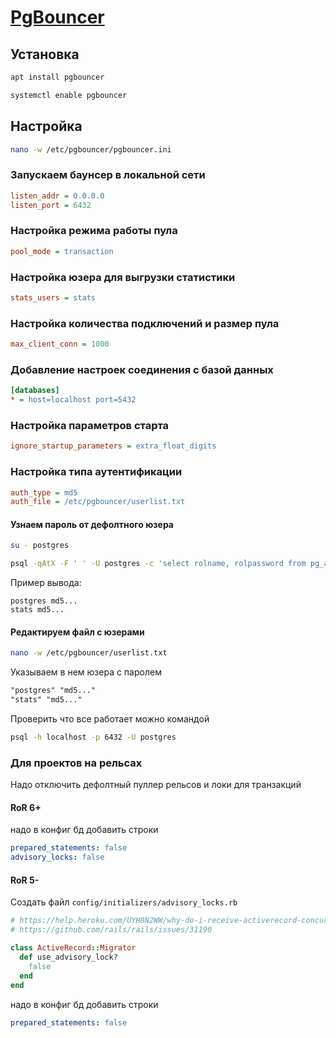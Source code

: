 # [PgBouncer](https://github.com/pgbouncer/pgbouncer)

## Установка

```bash
apt install pgbouncer

systemctl enable pgbouncer
```

## Настройка

```bash
nano -w /etc/pgbouncer/pgbouncer.ini
```

### Запускаем баунсер в локальной сети

```ini
listen_addr = 0.0.0.0
listen_port = 6432
```

### Настройка режима работы пула

```ini
pool_mode = transaction
```

### Настройка юзера для выгрузки статистики

```ini
stats_users = stats
```

### Настройка количества подключений и размер пула

```ini
max_client_conn = 1000
```

### Добавление настроек соединения с базой данных

```ini
[databases]
* = host=localhost port=5432
```

### Настройка параметров старта

```ini
ignore_startup_parameters = extra_float_digits
```

### Настройка типа аутентификации

```ini
auth_type = md5
auth_file = /etc/pgbouncer/userlist.txt
```

#### Узнаем пароль от дефолтного юзера

```bash
su - postgres

psql -qAtX -F ' ' -U postgres -c 'select rolname, rolpassword from pg_authid'
```

Пример вывода:
```log
postgres md5...
stats md5...
```

#### Редактируем файл с юзерами

```bash
nano -w /etc/pgbouncer/userlist.txt
```

Указываем в нем юзера с паролем

```txt
"postgres" "md5..."
"stats" "md5..."
```

Проверить что все работает можно командой

```bash
psql -h localhost -p 6432 -U postgres
```

### Для проектов на рельсах

Надо отключить дефолтный пуллер рельсов и локи для транзакций

#### RoR 6+

надо в конфиг бд добавить строки

```yaml
prepared_statements: false
advisory_locks: false
```

#### RoR 5-

Создать файл `config/initializers/advisory_locks.rb`

```ruby
# https://help.heroku.com/UYH8N2WW/why-do-i-receive-activerecord-concurrentmigrationerror-when-running-rails-migrations-using-pgbouncer
# https://github.com/rails/rails/issues/31190

class ActiveRecord::Migrator
  def use_advisory_lock?
    false
  end
end
```

надо в конфиг бд добавить строки

```yaml
prepared_statements: false
```

